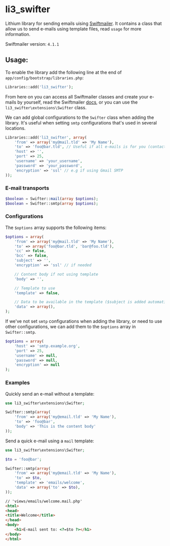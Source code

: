 # li3_swifter
Lithium library for sending emails uising [Swiftmailer](http://swiftmailer.org/). It contains
a class that allow us to send e-mails using template files, read `usage` for more information.

Swiftmailer version: `4.1.1`

## Usage:
To enable the library add the following line at the end of `app/config/bootstrap/libraries.php`:

```php
Libraries::add('li3_swifter');
```

From here on you can access all Swiftmailer classes and create your e-mails by yourself, read the
Swiftmailer [docs](http://swiftmailer.org/docs/introduction.htm/), or you can use the
`li3_swifter\extensions\Swifter` class.

We can add global configurations to the `Swifter` class when adding the library. It's useful
when setting `smtp` configurations that's used in several locations.

```php
Libraries::add('li3_swifter', array(
    'from' => array('my@mail.tld' => 'My Name'),
    'to' => 'foo@bar.tld', // Useful if all e-mails is for you (contact form)
    'host' => '',
    'port' => 25,
    'username' => 'your_username',
    'password' => 'your_password',
    'encryption' => 'ssl' // e.g if using Gmail SMTP 
));
```

### E-mail transports

```php
$boolean = Swifter::mail(array $options);
$boolean = Swifter::smtp(array $options);
```

### Configurations
The `$options` array supports the following items:

```php
$options = array(
    'from' => array('my@mail.tld' => 'My Name'),
    'to' => array('foo@bar.tld', 'bar@foo.tld'),
    'cc' => false,
    'bcc' => false,
    'subject' => '',
    'encryption' => 'ssl' // if needed

    // Content body if not using template
    'body' => '',

    // Template to use
    'template' => false,

    // Data to be available in the template ($subject is added automatically)
    'data' => array(),
);
```

If we've not set `smtp` configurations when adding the library, or need to use other configurations, we
can add them to the `$options` array in `Swifter::smtp`.

```php
$options = array(
    'host' => 'smtp.example.org',
    'port' => 25,
    'username' => null,
    'password' => null,
    'encryption' => null
);
```

### Examples
Quickly send an e-mail without a template:

```php
use li3_swifter\extensions\Swifter;

Swifter::smtp(array(
    'from' => array('my@email.tld' => 'My Name'),
    'to' => 'foo@bar',
    'body' => 'This is the content body'
));
```

Send a quick e-mail using a `mail` template:
```php
use li3_swifter\extensions\Swifter;

$to = 'foo@bar';

Swifter::smtp(array(
    'from' => array('my@email.tld' => 'My Name'),
    'to' => $to,
    'template' => 'emails/welcome',
    'data' => array('to' => $to),
));
```

```html
// 'views/emails/welcome.mail.php'
<html>
<head>
<title>Welcome</title>
</head>
<body>
    <h1>E-mail sent to: <?=$to ?></h1>
</body>
</html>
```
